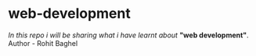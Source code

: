 # web-development
<em>In this repo i will be sharing what i have learnt about</em> <b>"web development"</b>.
<br>
Author - Rohit Baghel
